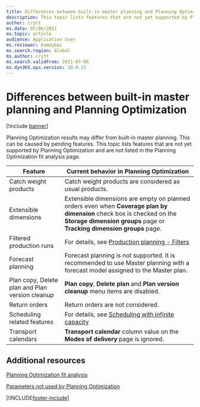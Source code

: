 ```yaml
---
title: Differences between built-in master planning and Planning Optimization
description: This topic lists features that are not yet supported by Planning Optimization and are not listed in the Planning Optimization fit analysis page.
author: crytt
ms.date: 07/06/2021
ms.topic: article
audience: Application User
ms.reviewer: kamaybac
ms.search.region: Global
ms.author: crytt
ms.search.validFrom: 2021-07-06
ms.dyn365.ops.version: 10.0.21
---
```


# Differences between built-in master planning and Planning Optimization

[!include [banner](../../includes/banner.md)]

Planning Optimization results may differ from built-in master planning. This can be caused by pending features. This topic lists features that are not yet supported by Planning Optimization and are not listed in the Planning Optimization fit analysis page.

| Feature | Current behavior in Planning Optimization |
| --- | --- |
| Catch weight products | Catch weight products are considered as usual products.|
| Extensible dimensions | Extensible dimensions are empty on planned orders even when **Coverage plan by dimension** check box is checked on the **Storage dimension groups** page or **Tracking dimension groups** page. |
| Filtered production runs | For details, see [Production planning - Filters](production-planning.md#filters) |
| Forecast planning | Forecast planning is not supported. It is recommended to use Master planning with a forecast model assigned to the Master plan. |
| Plan copy, Delete plan and Plan version cleanup | **Plan copy**, **Delete plan** and **Plan version cleanup** menu items are disabled. |
| Return orders | Return orders are not considered. |
| Scheduling related features | For details, see [Scheduling with infinite capacity](infinite-capacity-planning#limitations.md) |
| Transport calendars | **Transport calendar** column value on the **Modes of delivery** page is ignored. |

## Additional resources

[Planning Optimization fit analysis](planning-optimization-fit-analysis.md)

[Parameters not used by Planning Optimization](not-used-parameters.md)


[!INCLUDE[footer-include](../../../includes/footer-banner.md)]
